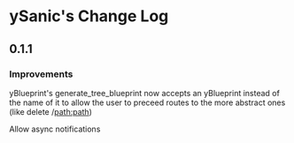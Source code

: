 # ySanic's Change Log
## 0.1.1
### Improvements
yBlueprint's generate_tree_blueprint now accepts an yBlueprint instead of the name of it to allow the user to preceed routes to the more abstract ones (like delete /<path:path>)

Allow async notifications